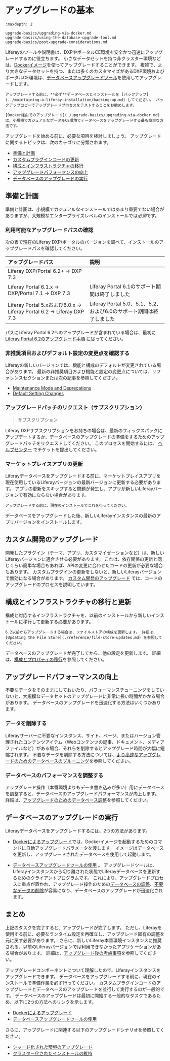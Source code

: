 # アップグレードの基本

```{toctree}
:maxdepth: 2

upgrade-basics/upgrading-via-docker.md
upgrade-basics/using-the-database-upgrade-tool.md
upgrade-basics/post-upgrade-considerations.md
```

Liferayのツールや説明書は、DXPやポータルCE環境を安全かつ迅速にアップグレードするのに役立ちます。 小さなデータセットを持つ非クラスター環境などは、[Dockerイメージ](./upgrade-basics/upgrading-via-docker.md)を使ってアップグレードすることができます。 複雑で、より大きなデータセットを持つ、または多くのカスタマイズがあるDXP環境およびポータルCE環境は、[データベースアップグレードツール](./upgrade-basics/using-the-database-upgrade-tool.md)を使用してアップグレードします。

```{warning}
アップグレードする前に、**必ず**データベースとインストールを [バックアップ](../maintaining-a-liferay-installation/backing-up.md) してください。 バックアップコピーでアップグレードプロセスをテストすることをお勧めします。
```

```{note}
[Docker経由でのアップグレード](./upgrade-basics/upgrading-via-docker.md) は、小規模でカジュアルなポータルCE環境でデータベースをアップグレードする最も簡単な方法です。
```

アップグレードを始める前に、必要な項目を検討しましょう。 アップグレードに関するトピックは、次のカテゴリに分類されます。

  - [準備と計画](#preparation-and-planning)
  - [カスタムプラグインコードの更新](#updating-custom-plugin-code)
  - [構成とインフラストラクチャの移行](#migrating-and-updating-configurations-and-infrastructure)
  - [アップグレードパフォーマンスの向上](#improving-upgrade-performance)
  - [データベースのアップグレードの実行](#executing-the-database-upgrade)

## 準備と計画

準備と計画は、小規模でカジュアルなインストールではあまり重要でない場合がありますが、大規模なエンタープライズレベルのインストールでは*必須*です。

### 利用可能なアップグレードパスの確認

次の表で現在のLiferay DXP/ポータルのバージョンを調べて、インストールのアップグレードパスを確認してください。

| アップグレードパス                                                         | 説明                                              |
| :--- | :--- |
| Liferay DXP/Portal 6.2+ → DXP 7.3                                 |                                                 |
| Liferay Portal 6.1.x → DXP/Portal 7.1 → DXP 7.3                   | Liferay Portal 6.1のサポート期間は終了しました                |
| Liferay Portal 5.xおよび6.0.x → Liferay Portal 6.2 → Liferay DXP 7.3 | Liferay Portal 5.0、5.1、5.2、および6.0のサポート期間は終了しました |

パスにLiferay Portal 6.2へのアップグレードが含まれている場合は、最初に [Liferay Portal 6.2のアップグレード手順](https://help.liferay.com/hc/ja/articles/360017903232-Upgrading-Liferay) に従ってください。

### 非推奨項目およびデフォルト設定の変更点を確認する

Liferayの新しいバージョンでは、機能と構成のデフォルトが変更されている場合があります。 最新の非推奨項目および機能と設定の変更点については、リファレンスセクションまたは次の記事を参照してください。

  - [Maintenance Mode and Deprecations](./reference/maintenance-mode-and-deprecations-in-7-3.md)
  - [Default Setting Changes](./reference/default-setting-changes-in-7-3.md)

### アップグレードパッチのリクエスト（サブスクリプション）

> サブスクリプション

Liferay DXPサブスクリプションをお持ちの場合は、最新のフィックスパックにアップデートするか、データベースのアップグレードの準備をするためのアップグレードパッチをリクエストしてください。 このプロセスを開始するには、 [ヘルプセンター](https://help.liferay.com/hc/requests/new) でチケットを提出してください。

### マーケットプレイスアプリの更新

Liferayデータベースをアップグレードする前に、マーケットプレイスアプリを現在使用しているLiferayバージョンの最新バージョンに更新する必要があります。 アプリの更新をスキップすると問題が発生し、アプリが新しいLiferayバージョンで有効にならない場合があります。

```{important}
アップグレードする前に、現在のインストールでこれを行ってください。
```

データベースをアップグレードした後、新しいLiferayインスタンスの最新のアプリバージョンをインストールします。

## カスタム開発のアップグレード

開発したプラグイン（テーマ、アプリ、カスタマイゼーションなど）は、新しいLiferayバージョンに適合させる必要があります。 これは、依存関係の更新と同じくらい簡単な場合もあれば、APIの変更に合わせたコードの更新が必要な場合もあります。 カスタムプラグインの更新をしないと、新しいLiferayバージョンで無効になる場合があります。 [カスタム開発のアップグレード](./upgrading-custom-development.md) では、コードのアップグレードのプロセスを説明しています。

## 構成とインフラストラクチャの移行と更新

構成と対応するインフラストラクチャを、以前のインストールから新しいインストールに移行して更新する必要があります。

```{important}
6.2以前からアップグレードする場合は、ファイルストアの構成を更新します。 詳細は、 [Updating the File Store](./reference/file-store-updates.md) を参照してください。
```

データベースのアップグレードが完了してから、他の設定を更新します。 詳細は、[構成とプロパティの移行](./migrating-configurations-and-properties.md)を参照してください。

## アップグレードパフォーマンスの向上

不要なデータをそのままにしておいたり、パフォーマンスチューニングをしていないと、大規模なデータセットのアップグレードに非常に長い時間がかかる場合があります。 データベースのアップグレードを迅速化する方法はいくつかあります。

### データを削除する

Liferayサーバーに不要なインスタンス、サイト、ページ、またはバージョン管理されたコンテンツアイテム（Webコンテンツの記事、ドキュメント、メディアファイルなど）がある場合、それらを削除するとアップグレード時間が大幅に短縮されます。 不要なデータを削除する方法については、[より高速なアップグレードのためのデータベースのプルーニング](./upgrade-stability-and-performance/database-pruning-for-faster-upgrades.md)を参照してください。

### データベースのパフォーマンスを調整する

アップグレード操作（本番環境よりもデータ書き込みが多い）用にデータベースを調整すると、データベースのアップグレードパフォーマンスが向上します。 詳細は、[アップグレードのためのデータベース調整](./upgrade-stability-and-performance/database-tuning-for-upgrades.md)を参照してください。

## データベースのアップグレードの実行

Liferayデータベースをアップグレードするには、2つの方法があります。

  - [Dockerによるアップグレード](./upgrade-basics/upgrading-via-docker.md)では、Dockerイメージを起動するためのコマンドに自動アップグレードパラメータを渡します。 イメージはデータベースを更新し、アップグレードされたデータベースを使用して起動します。

  - [データベースアップグレードツールの使用](./upgrade-basics/using-the-database-upgrade-tool.md) 。 アップグレードツールは、Liferayインスタンスから切り離された状態でLiferayデータベースを更新するためのクライアントプログラムです。 これにより、アップグレードプロセスに重点が置かれ、アップグレード操作のための[データベースの調整](./upgrade-stability-and-performance/database-tuning-for-upgrades.md)、[不要なデータの削除](./upgrade-stability-and-performance/database-pruning-for-faster-upgrades.md)が容易になり、データベースのアップグレードが迅速化されます。

## まとめ

上記のタスクを完了すると、アップグレードが完了します。 ただし、Liferayを使用する前に、必要なランタイム設定を再確立し、アップグレード固有の調整を元に戻す必要があります。 さらに、新しいLiferay本番環境インスタンスに推奨される、以前のLiferayバージョンでは利用できなかったアプリケーションがある場合があります。 詳細は、[アップグレード後の考慮事項](./upgrade-basics/post-upgrade-considerations.md)を参照してください。

アップグレードコンポーネントについて理解したので、Liferayインスタンスをアップグレードできます。 データベースをアップグレードする前に、現在のインストールで準備作業を必ず行ってください。 カスタムプラグインコードのアップグレードとデータベースのアップグレードを並行して実行するのが一般的です。 データベースのアップグレードは最初に開始する一般的なタスクであるため、以下に2つの方法へのリンクを示します。

  - [Dockerによるアップグレード](./upgrade-basics/upgrading-via-docker.md)
  - [データベースアップグレードツールの使用](./upgrade-basics/using-the-database-upgrade-tool.md)

さらに、アップグレードに関連する以下のアップグレードシナリオを参照してください。

  - [シャード化された環境のアップグレード](./other-upgrade-scenarios/upgrading-a-sharded-environment.md)
  - [クラスター化されたインストールの維持](../maintaining-a-liferay-installation/maintaining-clustered-installations.md)
